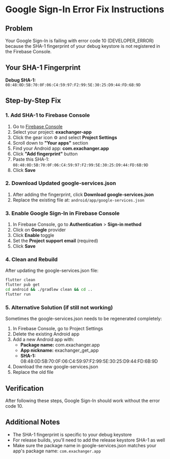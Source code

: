 # Google Sign-In Error Fix Instructions

## Problem
Your Google Sign-In is failing with error code 10 (DEVELOPER_ERROR) because the SHA-1 fingerprint of your debug keystore is not registered in the Firebase Console.

## Your SHA-1 Fingerprint
**Debug SHA-1:** `08:48:0D:5B:70:0F:06:C4:59:97:F2:99:5E:30:25:D9:44:FD:6B:9D`

## Step-by-Step Fix

### 1. Add SHA-1 to Firebase Console
1. Go to [Firebase Console](https://console.firebase.google.com/)
2. Select your project: **exachanger-app**
3. Click the gear icon ⚙️ and select **Project Settings**
4. Scroll down to **"Your apps"** section
5. Find your Android app: **com.exachanger.app**
6. Click **"Add fingerprint"** button
7. Paste this SHA-1: `08:48:0D:5B:70:0F:06:C4:59:97:F2:99:5E:30:25:D9:44:FD:6B:9D`
8. Click **Save**

### 2. Download Updated google-services.json
1. After adding the fingerprint, click **Download google-services.json**
2. Replace the existing file at: `android/app/google-services.json`

### 3. Enable Google Sign-In in Firebase Console
1. In Firebase Console, go to **Authentication** > **Sign-in method**
2. Click on **Google** provider
3. Click **Enable** toggle
4. Set the **Project support email** (required)
5. Click **Save**

### 4. Clean and Rebuild
After updating the google-services.json file:
```bash
flutter clean
flutter pub get
cd android && ./gradlew clean && cd ..
flutter run
```

### 5. Alternative Solution (if still not working)
Sometimes the google-services.json needs to be regenerated completely:

1. In Firebase Console, go to Project Settings
2. Delete the existing Android app
3. Add a new Android app with:
   - **Package name:** com.exachanger.app
   - **App nickname:** exachanger_get_app
   - **SHA-1:** 08:48:0D:5B:70:0F:06:C4:59:97:F2:99:5E:30:25:D9:44:FD:6B:9D
4. Download the new google-services.json
5. Replace the old file

## Verification
After following these steps, Google Sign-In should work without the error code 10.

## Additional Notes
- The SHA-1 fingerprint is specific to your debug keystore
- For release builds, you'll need to add the release keystore SHA-1 as well
- Make sure the package name in google-services.json matches your app's package name: `com.exachanger.app`
